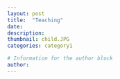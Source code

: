 ```yaml
---
layout: post
title:  "Teaching"
date:   
description: 
thumbnail: child.JPG
categories: category1

# Information for the author block
author: 
---
```



[link1]: example.net
[link2]: example.com
[link3]: example.org

